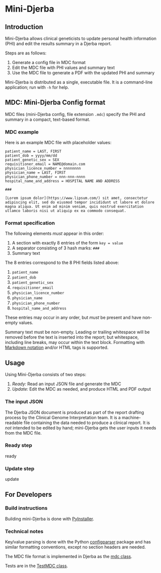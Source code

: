 # Mini-Djerba

## Introduction

Mini-Djerba allows clinical geneticists to update personal health information (PHI) and edit the results summary in a Djerba report.

Steps are as follows:
1. Generate a config file in MDC format
2. Edit the MDC file with PHI values and summary text
3. Use the MDC file to generate a PDF with the updated PHI and summary

Mini-Djerba is distributed as a single, executable file. It is a command-line application; run with `-h` for help.

## MDC: Mini-Djerba Config format

MDC files (mini-Djerba config, file extension `.mdc`) specify the PHI and summary in a compact, text-based format.

### MDC example

Here is an example MDC file with placeholder values:

```
patient_name = LAST, FIRST
patient_dob = yyyy/mm/dd
patient_genetic_sex = SEX
requisitioner_email = NAME@domain.com
physician_licence_number = nnnnnnnn
physician_name = LAST, FIRST
physician_phone_number = nnn-nnn-nnnn
hospital_name_and_address = HOSPITAL NAME AND ADDRESS

###

[Lorem ipsum dolor](https://www.lipsum.com/) sit amet, consectetur adipiscing elit, sed do eiusmod tempor incididunt ut labore et dolore magna aliqua. Ut enim ad minim veniam, quis nostrud exercitation ullamco laboris nisi ut aliquip ex ea commodo consequat.

```

### Format specification

The following elements _must_ appear in this order:
1. A section with exactly 8 entries of the form `key = value`
2. A separator consisting of 3 hash marks: `###`
3. Summary text

The 8 entries correspond to the 8 PHI fields listed above:
1. `patient_name`
2. `patient_dob`
3. `patient_genetic_sex`
4. `requisitioner_email`
5. `physician_licence_number`
6. `physician_name`
7. `physician_phone_number`
8. `hospital_name_and_address`

These entries may occur in any order, but _must_ be present and have non-empty values.

Summary text must be non-empty. Leading or trailing whitespace will be removed before the text is inserted into the report; but whitespace, including line breaks, may occur within the text block. Formatting with [Markdown notation](https://www.markdownguide.org/cheat-sheet/) and/or HTML tags is supported.

## Usage

Using Mini-Djerba consists of two steps:
1. *Ready:* Read an input JSON file and generate the MDC
2. *Update:* Edit the MDC as needed, and produce HTML and PDF output

### The input JSON

The Djerba JSON document is produced as part of the report drafting process by the Clinical Genome Interpretation team. It is a machine-readable file containing the data needed to produce a clinical report. It is _not_ intended to be edited by hand; mini-Djerba gets the user inputs it needs from the MDC file.

### Ready step

ready

### Update step

update


## For Developers

### Build instructions

Building mini-Djerba is done with [PyInstaller](https://pyinstaller.org/en/stable/).

### Technical notes

Key/value parsing is done with the Python [configparser](https://docs.python.org/3/library/configparser.html) package and has similar formatting conventions, except no section headers are needed.

The MDC file format is implemented in Djerba as the [mdc class](https://github.com/oicr-gsi/djerba/blob/main/src/lib/djerba/util/mini/mdc.py#L14).

Tests are in the [TestMDC class](https://github.com/oicr-gsi/djerba/blob/main/src/test/util/mini/test_mini.py#L16).

